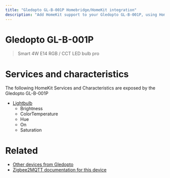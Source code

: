 ```yaml
---
title: "Gledopto GL-B-001P Homebridge/HomeKit integration"
description: "Add HomeKit support to your Gledopto GL-B-001P, using Homebridge, Zigbee2MQTT and homebridge-z2m."
---
```

<!---
This file has been GENERATED using src/docgen/docgen.ts
DO NOT EDIT THIS FILE MANUALLY!
-->
# Gledopto GL-B-001P
> Smart 4W E14 RGB / CCT LED bulb pro


# Services and characteristics
The following HomeKit Services and Characteristics are exposed by
the Gledopto GL-B-001P

* [Lightbulb](../../light.md)
  * Brightness
  * ColorTemperature
  * Hue
  * On
  * Saturation


# Related
* [Other devices from Gledopto](../index.md#gledopto)
* [Zigbee2MQTT documentation for this device](https://www.zigbee2mqtt.io/devices/GL-B-001P.html)